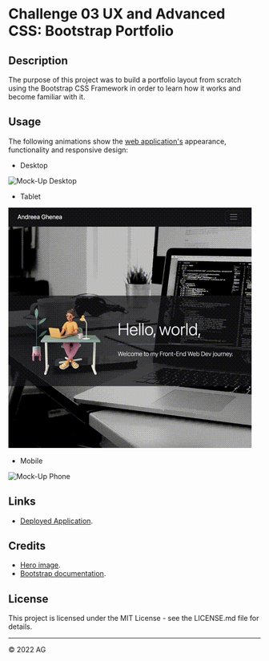 # Challenge 03 UX and Advanced CSS: Bootstrap Portfolio

## Description 

The purpose of this project was to build a portfolio layout from scratch using the Bootstrap CSS Framework in order to learn how it works and become familiar with it.


## Usage 

The following animations show the [web application's](https://agh911.github.io/Bootstrap-Portfolio/) appearance, functionality and responsive design:

* Desktop

![Mock-Up Desktop](images/portfolio-preview.gif)


* Tablet

![Mock-Up Tablet](images/portfolio-tablet-preview.gif)

* Mobile

![Mock-Up Phone](images/portfolio-mobile-preview.gif)


## Links

* [Deployed Application](https://agh911.github.io/Bootstrap-Portfolio/).


## Credits

* [Hero image](https://unsplash.com/photos/m_HRfLhgABo).
* [Bootstrap documentation](https://getbootstrap.com/docs/4.6/getting-started/introduction/).


## License

This project is licensed under the MIT License - see the LICENSE.md file for details.


---

© 2022 AG